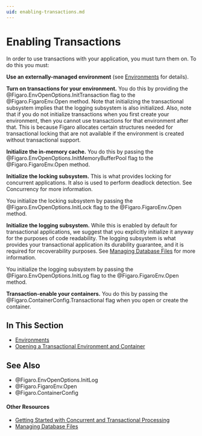 ```yaml
---
uid: enabling-transactions.md
---
```


# Enabling Transactions

In order to use transactions with your application, you must turn them on. To do this you must:


**Use an externally-managed environment** (see [Environments](xref:environments.md) for details).


**Turn on transactions for your environment.** You do this by providing the @Figaro.EnvOpenOptions.InitTransaction flag to the @Figaro.FigaroEnv.Open method. Note that initializing the transactional subsystem implies that the logging subsystem is also initialized. Also, note that if you do not initialize transactions when you first create your environment, then you cannot use transactions for that environment after that. This is because Figaro allocates certain structures needed for transactional locking that are not available if the environment is created without transactional support.


**Initialize the in-memory cache.** You do this by passing the @Figaro.EnvOpenOptions.InitMemoryBufferPool flag to the @Figaro.FigaroEnv.Open method.


**Initialize the locking subsystem.** This is what provides locking for concurrent applications. It also is used to perform deadlock detection. See Concurrency for more information.


You initialize the locking subsystem by passing the @Figaro.EnvOpenOptions.InitLock flag to the @Figaro.FigaroEnv.Open method.


**Initialize the logging subsystem.** While this is enabled by default for transactional applications, we suggest that you explicitly initialize it anyway for the purposes of code readability. The logging subsystem is what provides your transactional application its durability guarantee, and it is required for recoverability purposes. See [Managing Database Files](xref:managing-database-files.md) for more information.


You initialize the logging subsystem by passing the @Figaro.EnvOpenOptions.InitLog flag to the @Figaro.FigaroEnv.Open method.


**Transaction-enable your containers.** You do this by passing the @Figaro.ContainerConfig.Transactional flag when you open or create the container.



## In This Section
* [Environments](xref:environments.md)
* [Opening a Transactional Environment and Container](xref:opening-a-transactional-environment-and-container.md)


## See Also

* @Figaro.EnvOpenOptions.InitLog
* @Figaro.FigaroEnv.Open
* @Figaro.ContainerConfig

#### Other Resources
* [Getting Started with Concurrent and Transactional Processing](xref:getting-started-with-concurrent-and-transactional-processing.md)
* [Managing Database Files](xref:managing-database-files.md)